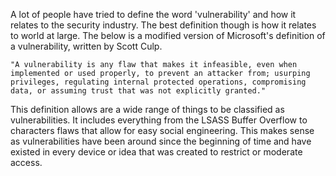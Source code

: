 A lot of people have tried to define the word 'vulnerability' and how it relates to the security industry.  The best definition though is how it relates to world at large.
The below is a modified version of Microsoft's definition of a vulnerability, written by Scott Culp.

 	"A vulnerability is any flaw that makes it infeasible, even when implemented or used properly, to prevent an attacker from; usurping privileges, regulating internal protected operations, compromising data, or assuming trust that was not explicitly granted."

This definition allows are a wide range of things to be classified as vulnerabilities.  It includes everything from the LSASS Buffer Overflow to characters flaws that allow for easy social engineering.  This makes sense as vulnerabilities have been around since the beginning of time and have existed in every device or idea that was created to restrict or moderate access.
